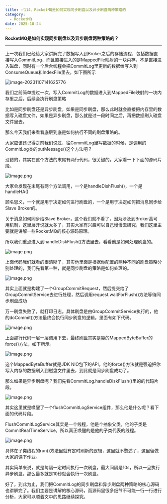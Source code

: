 ```yaml
---
title: ✅114、RocketMQ是如何实现同步刷盘以及异步刷盘两种策略的
category:
  - RocketMQ
date: 2025-10-24
---
```



**RocketMQ是如何实现同步刷盘以及异步刷盘两种策略的？**

---

上一次我们已经给大家讲解完了数据写入到Broker之后的存储流程，包括数据直接写入CommitLog，而且直接进入的是MappedFile映射的一块内存，不是直接进入磁盘，同时有一个后台线程会把CommitLog里更新的数据给写入到ConsumeQueue和IndexFile里去，如下图所示

![image-20231107141625776](https://study-images.oss-cn-beijing.aliyuncs.com/img/RocketMQ/202310202311071416439.png)

我们之前简单提过一次，写入CommitLog的数据进入到MappedFile映射的一块内存里之后，后续会执行刷盘策略

比如是同步刷盘还是异步刷盘，如果是同步刷盘，那么此时就会直接把内存里的数据写入磁盘文件，如果是异步刷盘，那么就是过一段时间之后，再把数据刷入磁盘文件里去。

那么今天我们来看看底层到底是如何执行不同的刷盘策略的。

大家应该还记得之前我们说过，往CommitLog里写数据的时候，是调用的CommitLog类的putMessage()这个方法吧？

没错的，其实在这个方法的末尾有两行代码，很关键的，大家看一下下面的源码片段。

![image.png](https://study-images.oss-cn-beijing.aliyuncs.com/img/RocketMQ/202310202311071417368.png)

大家会发现在末尾有两个方法调用，一个是handleDishFlush()，一个是handleHA()

顾名思义，一个就是用于决定如何进行刷盘的，一个是用于决定如何把消息同步给Slave Broker的。

关于消息如何同步给Slave Broker，这个我们就不看了，因为涉及到Broker高可用机制，这里展开说就太多了，其实大家有兴趣可以自己慢慢去研究，我们这里主要就是讲解一些RocketMQ的核心源码原理。

所以我们重点进入到handleDiskFlush()方法里去，看看他是如何处理刷盘的。

![image.png](https://study-images.oss-cn-beijing.aliyuncs.com/img/RocketMQ/202310202311071417454.png)

上面代码我们就看的很清晰了，其实他里面是根据你配置的两种不同的刷盘策略分别处理的，我们先看第一种，就是同步刷盘的策略是如何处理的。

![image.png](https://study-images.oss-cn-beijing.aliyuncs.com/img/RocketMQ/202310202311071417582.png)

其实上面就是构建了一个GroupCommitRequest，然后提交给了GroupCommitService去进行处理，然后调用request.waitForFlush()方法等待同步刷盘成功

万一刷盘失败了，就打印日志。具体刷盘是由GroupCommitService执行的，他的doCommit()方法最终会执行同步刷盘的逻辑，里面有如下代码。

![image.png](https://study-images.oss-cn-beijing.aliyuncs.com/img/RocketMQ/202310202311071417372.png)

上面那行代码一层一层调用下去，最终刷盘其实是靠的MappedByteBuffer的force()方法，如下所示。

![image.png](https://study-images.oss-cn-beijing.aliyuncs.com/img/RocketMQ/202310202311071417371.png)

这个MappedByteBuffer就是JDK NIO包下的API，他的force()方法就是强迫把你写入内存的数据刷入到磁盘文件里去，到此就是同步刷盘成功了。

那么如果是异步刷盘呢？我们先看CommitLog.handleDiskFlush()里的的代码片段。

![image.png](https://study-images.oss-cn-beijing.aliyuncs.com/img/RocketMQ/202310202311071417496.png)

其实这里就是唤醒了一个flushCommitLogService组件，那么他是什么呢？看下面的代码片段。

FlushCommitLogService其实是一个线程，他是个抽象父类，他的子类是CommitRealTimeService，所以真正唤醒的是他的子类代表的线程。

![image.png](https://study-images.oss-cn-beijing.aliyuncs.com/img/RocketMQ/202310202311071417660.png)

具体在子类线程的run()方法里就有定时刷新的逻辑，这里就不赘述了，这里留做大家的课下作业。

其实简单来说，就是每隔一定时间执行一次刷盘，最大间隔是10s，所以一旦执行异步刷盘，那么最多就是10秒就会执行一次刷盘。

好了，到此为止，我们把CommitLog的同步刷盘和异步刷盘两种策略的核心源码也讲解完了。我们主要是讲解的核心源码，而源码里很多细节不可能一行一行进行分析，大家可以顺着文中的思路继续探究。